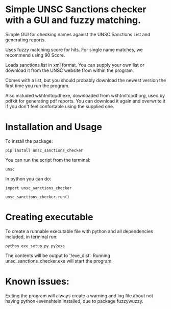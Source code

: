 # Simple UNSC Sanctions checker with a GUI and fuzzy matching.

Simple GUI for checking names against the UNSC Sanctions List and generating
reports.

Uses fuzzy matching score for hits. For single name matches, we recommend using
90 Score.

Loads sanctions list in xml format. You can supply your own list or download it
from the UNSC website from within the program.

Comes with a list, but you should probably download the newest version the first
time you run the program.

Also included wkhtmltopdf.exe, downloaded from wkhtmltopdf.org, used by pdfkit
for generating pdf reports. You can download it again and overwrite it if you
don't feel confortable using the supplied one.

# Installation and Usage

To install the package:

`pip install unsc_sanctions_checker`

You can run the script from the terminal:

`unsc`

In python you can do:

```
import unsc_sanctions_checker

unsc_sanctions_checker.run()
```

# Creating executable

To create a runnable executable file with python and all dependencies included,
in terminal run:

`python exe_setup.py py2exe`

The contents will be output to '/exe_dist'. Running unsc_sanctions_checker.exe
will start the program.

# Known issues:

Exiting the program will always create a warning and log file about not having
python-levenshtein installed, due to package fuzzywuzzy.